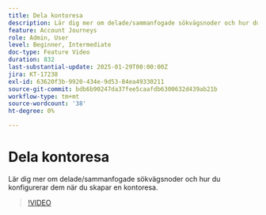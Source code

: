 ```yaml
---
title: Dela kontoresa
description: Lär dig mer om delade/sammanfogade sökvägsnoder och hur du konfigurerar dem när du skapar en kontoresa.
feature: Account Journeys
role: Admin, User
level: Beginner, Intermediate
doc-type: Feature Video
duration: 832
last-substantial-update: 2025-01-29T00:00:00Z
jira: KT-17238
exl-id: 63620f3b-9920-434e-9d53-84ea49330211
source-git-commit: bdb6b90247da37fee5caafdb6300632d439ab21b
workflow-type: tm+mt
source-wordcount: '38'
ht-degree: 0%

---
```


# Dela kontoresa

Lär dig mer om delade/sammanfogade sökvägsnoder och hur du konfigurerar dem när du skapar en kontoresa.

>[!VIDEO](https://video.tv.adobe.com/v/3443260/?learn=on&enablevpops&captions=swe)
